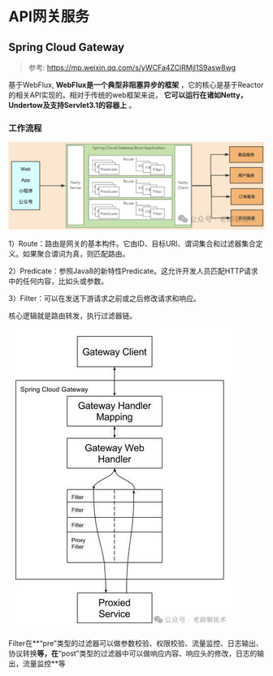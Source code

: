 # API网关服务

## Spring Cloud Gateway

> 参考: https://mp.weixin.qq.com/s/yWCFa4ZClRMjl1S9asw8wg

基于WebFlux, **WebFlux是一个典型非阻塞异步的框架** ，它的核心是基于Reactor的相关API实现的。相对于传统的web框架来说， **它可以运行在诸如Netty，Undertow及支持Servlet3.1的容器上** 。


### 工作流程

![1742390402898](image/050206-API网关服务/1742390402898.png)

1）Route：路由是网关的基本构件。它由ID、目标URI、谓词集合和过滤器集合定义。如果聚合谓词为真，则匹配路由。

2）Predicate：参照Java8的新特性Predicate。这允许开发人员匹配HTTP请求中的任何内容，比如头或参数。

3）Filter：可以在发送下游请求之前或之后修改请求和响应。


核心逻辑就是路由转发，执行过滤器链。

![1742390527432](image/050206-API网关服务/1742390527432.png)

Filter在**“pre”类型的过滤器可以做参数校验、权限校验、流量监控、日志输出、协议转换**等，在**“post”类型的过滤器中可以做响应内容、响应头的修改，日志的输出，流量监控**等
